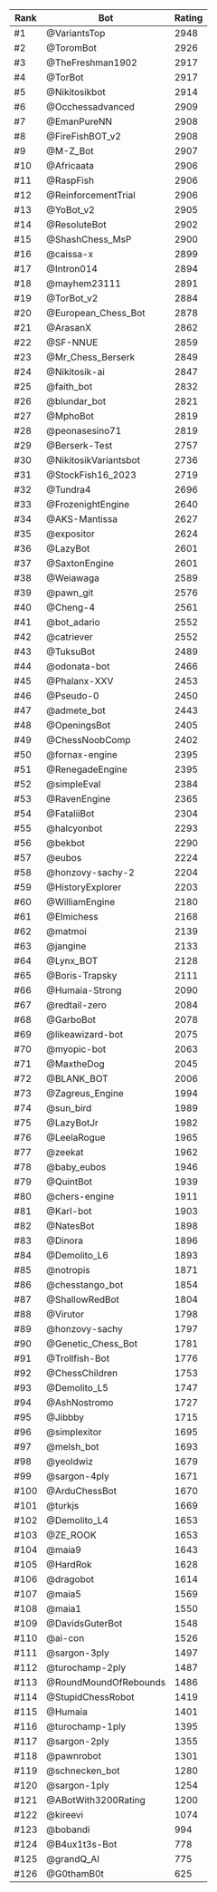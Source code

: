 Rank|Bot|Rating
---|---|---
#1|@VariantsTop|2948
#2|@ToromBot|2926
#3|@TheFreshman1902|2917
#4|@TorBot|2917
#5|@Nikitosikbot|2914
#6|@Occhessadvanced|2909
#7|@EmanPureNN|2908
#8|@FireFishBOT_v2|2908
#9|@M-Z_Bot|2907
#10|@Africaata|2906
#11|@RaspFish|2906
#12|@ReinforcementTrial|2906
#13|@YoBot_v2|2905
#14|@ResoluteBot|2902
#15|@ShashChess_MsP|2900
#16|@caissa-x|2899
#17|@Intron014|2894
#18|@mayhem23111|2891
#19|@TorBot_v2|2884
#20|@European_Chess_Bot|2878
#21|@ArasanX|2862
#22|@SF-NNUE|2859
#23|@Mr_Chess_Berserk|2849
#24|@Nikitosik-ai|2847
#25|@faith_bot|2832
#26|@blundar_bot|2821
#27|@MphoBot|2819
#28|@peonasesino71|2819
#29|@Berserk-Test|2757
#30|@NikitosikVariantsbot|2736
#31|@StockFish16_2023|2719
#32|@Tundra4|2696
#33|@FrozenightEngine|2640
#34|@AKS-Mantissa|2627
#35|@expositor|2624
#36|@LazyBot|2601
#37|@SaxtonEngine|2601
#38|@Weiawaga|2589
#39|@pawn_git|2576
#40|@Cheng-4|2561
#41|@bot_adario|2552
#42|@catriever|2552
#43|@TuksuBot|2489
#44|@odonata-bot|2466
#45|@Phalanx-XXV|2453
#46|@Pseudo-0|2450
#47|@admete_bot|2443
#48|@OpeningsBot|2405
#49|@ChessNoobComp|2402
#50|@fornax-engine|2395
#51|@RenegadeEngine|2395
#52|@simpleEval|2384
#53|@RavenEngine|2365
#54|@FataliiBot|2304
#55|@halcyonbot|2293
#56|@bekbot|2290
#57|@eubos|2224
#58|@honzovy-sachy-2|2204
#59|@HistoryExplorer|2203
#60|@WilliamEngine|2180
#61|@Elmichess|2168
#62|@matmoi|2139
#63|@jangine|2133
#64|@Lynx_BOT|2128
#65|@Boris-Trapsky|2111
#66|@Humaia-Strong|2090
#67|@redtail-zero|2084
#68|@GarboBot|2078
#69|@likeawizard-bot|2075
#70|@myopic-bot|2063
#71|@MaxtheDog|2045
#72|@BLANK_BOT|2006
#73|@Zagreus_Engine|1994
#74|@sun_bird|1989
#75|@LazyBotJr|1982
#76|@LeelaRogue|1965
#77|@zeekat|1962
#78|@baby_eubos|1946
#79|@QuintBot|1939
#80|@chers-engine|1911
#81|@Karl-bot|1903
#82|@NatesBot|1898
#83|@Dinora|1896
#84|@Demolito_L6|1893
#85|@notropis|1871
#86|@chesstango_bot|1854
#87|@ShallowRedBot|1804
#88|@Virutor|1798
#89|@honzovy-sachy|1797
#90|@Genetic_Chess_Bot|1781
#91|@Trollfish-Bot|1776
#92|@ChessChildren|1753
#93|@Demolito_L5|1747
#94|@AshNostromo|1727
#95|@Jibbby|1715
#96|@simplexitor|1695
#97|@melsh_bot|1693
#98|@yeoldwiz|1679
#99|@sargon-4ply|1671
#100|@ArduChessBot|1670
#101|@turkjs|1669
#102|@Demolito_L4|1653
#103|@ZE_ROOK|1653
#104|@maia9|1643
#105|@HardRok|1628
#106|@dragobot|1614
#107|@maia5|1569
#108|@maia1|1550
#109|@DavidsGuterBot|1548
#110|@ai-con|1526
#111|@sargon-3ply|1497
#112|@turochamp-2ply|1487
#113|@RoundMoundOfRebounds|1486
#114|@StupidChessRobot|1419
#115|@Humaia|1401
#116|@turochamp-1ply|1395
#117|@sargon-2ply|1355
#118|@pawnrobot|1301
#119|@schnecken_bot|1280
#120|@sargon-1ply|1254
#121|@ABotWith3200Rating|1200
#122|@kireevi|1074
#123|@bobandi|994
#124|@B4ux1t3s-Bot|778
#125|@grandQ_AI|775
#126|@G0thamB0t|625
